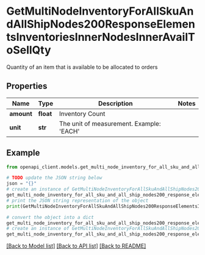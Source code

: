 # GetMultiNodeInventoryForAllSkuAndAllShipNodes200ResponseElementsInventoriesInnerNodesInnerAvailToSellQty

Quantity of an item that is available to be allocated to orders

## Properties

Name | Type | Description | Notes
------------ | ------------- | ------------- | -------------
**amount** | **float** | Inventory Count | 
**unit** | **str** | The unit of measurement. Example: &#39;EACH&#39; | 

## Example

```python
from openapi_client.models.get_multi_node_inventory_for_all_sku_and_all_ship_nodes200_response_elements_inventories_inner_nodes_inner_avail_to_sell_qty import GetMultiNodeInventoryForAllSkuAndAllShipNodes200ResponseElementsInventoriesInnerNodesInnerAvailToSellQty

# TODO update the JSON string below
json = "{}"
# create an instance of GetMultiNodeInventoryForAllSkuAndAllShipNodes200ResponseElementsInventoriesInnerNodesInnerAvailToSellQty from a JSON string
get_multi_node_inventory_for_all_sku_and_all_ship_nodes200_response_elements_inventories_inner_nodes_inner_avail_to_sell_qty_instance = GetMultiNodeInventoryForAllSkuAndAllShipNodes200ResponseElementsInventoriesInnerNodesInnerAvailToSellQty.from_json(json)
# print the JSON string representation of the object
print(GetMultiNodeInventoryForAllSkuAndAllShipNodes200ResponseElementsInventoriesInnerNodesInnerAvailToSellQty.to_json())

# convert the object into a dict
get_multi_node_inventory_for_all_sku_and_all_ship_nodes200_response_elements_inventories_inner_nodes_inner_avail_to_sell_qty_dict = get_multi_node_inventory_for_all_sku_and_all_ship_nodes200_response_elements_inventories_inner_nodes_inner_avail_to_sell_qty_instance.to_dict()
# create an instance of GetMultiNodeInventoryForAllSkuAndAllShipNodes200ResponseElementsInventoriesInnerNodesInnerAvailToSellQty from a dict
get_multi_node_inventory_for_all_sku_and_all_ship_nodes200_response_elements_inventories_inner_nodes_inner_avail_to_sell_qty_from_dict = GetMultiNodeInventoryForAllSkuAndAllShipNodes200ResponseElementsInventoriesInnerNodesInnerAvailToSellQty.from_dict(get_multi_node_inventory_for_all_sku_and_all_ship_nodes200_response_elements_inventories_inner_nodes_inner_avail_to_sell_qty_dict)
```
[[Back to Model list]](../README.md#documentation-for-models) [[Back to API list]](../README.md#documentation-for-api-endpoints) [[Back to README]](../README.md)


